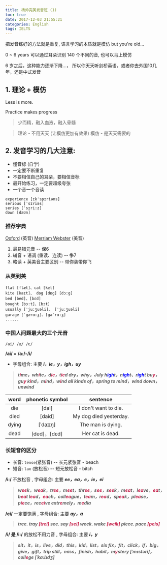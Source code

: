 ```yaml
---
title: 杨帅完美发音班 (1)
toc: true
date: 2017-12-03 21:55:21
categories: English
tags: IELTS
---
```


把发音练好的方法就是重复, 语言学习的本质就是模仿 but you're old...

0 ~ 6 years 可以通过耳朵识别 140 个不同的音, 也可以马上模仿

6 岁之后，这种能力逐渐下降...， 所以你天天听剑桥英语，或者你去外国10几年，还是中式发音

<!--more-->

## 1. 理论 + 模仿

Less is more. 

Practice makes progress

> 少而精，融入血液，融入骨髓

> 理论 - 不用天天 (让模仿更加有效果)
> 模仿 - 是天天需要的

## 2. 发音学习的几大注意:

- 懂音标 (自学)
- 一定要不断重复
- 不要相信自己的耳朵，要相信音标
- 最开始练习，一定要超级夸张
- 一个音一个音读

```
experience [ɪkˈspɪriəns]
serious [ˈsɪriəs]
series [ˈsɪri:z]
down [daʊn]
```

### 推荐字典

[Oxford][s1] (英音)
[Merriam Webster][s2] (美音)

[s1]: http://www.ox.ac.uk/
[s2]: https://www.merriam-webster.com/

1. 最易错元音 -- 保6
2. 辅音 + 语调 (重读、连读) -- 争7
3. 略读 + 英美音主要区别 -- 带你装带你飞

### 从英到美

```
flat [flæt]、cat [kæt]
kite [kaɪt]、 dog [dɒg] [dɔ:g] 
bed [bed]、[bɛd]
bought [bɔ:t]、[bɔt]
usually [ˈju:ʒuəli]、 [ˈjuːʒuəli] 
garage [ˈgærɑ:ʒ]、[gəˈrɑ:ʒ] 
......
```

### 中国人问题最大的三个元音

```
/ai/ /æ/ /ɛ/
```

**/ai/ = /a:/-/i/**

- 字母组合: 主要 ***i，ie，y，igh，uy***

> ***t<font color=#c7254e>i</font>me，wh<font color=#c7254e>i</font>te，d<font color=#c7254e>ie</font>，t<font color=#c7254e>ie</font>d
> dry，why，July
> h<font color=blue>igh</font>t，n<font color=blue>igh</font>t、r<font color=blue>igh</font>t
> bu<font color=#c7254e>y</font>，gu<font color=#c7254e>y</font>
> k<font color=#c7254e>i</font>nd，m<font color=#c7254e>i</font>nd，w<font color=#c7254e>i</font>nd
> all kinds of，spring to mind，wind down，unwind***

word | phonetic symbol | sentence
:-------: | :-------: | :-------:
die | [dai] | I don't want to die.
died | [daid] | My dog died yesterday.
dying | [ˈdaɪɪŋ] | The man is dying.
dead | [ded]，[dɛd] | Her cat is dead.

### 长短音的区分

- 长音: `tense`(紧张音) -- 长元紧张音 - beach
- 短音: `lax` (放松音) -- 短元放松音 - bitch


**/i:/** 不放松音 , 字母组合: 主要 ***ee，ea，e，ie，ei***

> ***w<font color=#c7254e>ee</font>k，w<font color=#c7254e>ea</font>k，tr<font color=#c7254e>ee</font>，m<font color=#c7254e>ee</font>t，thr<font color=#c7254e>ee</font>，s<font color=#c7254e>ee</font>，s<font color=#c7254e>ee</font>k，m<font color=#c7254e>ea</font>t，l<font color=#c7254e>ea</font>ve，<font color=#c7254e>ea</font>t，b<font color=#c7254e>ea</font>t
> l<font color=#c7254e>ea</font>d，<font color=#c7254e>ea</font>ch，coll<font color=#c7254e>ea</font>gue，t<font color=#c7254e>ea</font>m，r<font color=#c7254e>ea</font>d，sp<font color=#c7254e>ea</font>k，pl<font color=#c7254e>ea</font>se，p<font color=#c7254e>ie</font>ce，rec<font color=#c7254e>ei</font>ve
> extr<font color=#c7254e>e</font>mely，m<font color=#c7254e>e</font>dia***

**/ei/** 一定要饱满 , 字母组合: 主要 ***ay，a***

> ***tree. tray <font color=#c7254e>[trei]</font>
> see. say <font color=#c7254e>[sei]</font>
> week. wake <font color=#c7254e>[weik]</font>
> piece. pace <font color=#c7254e>[peis]</font>***

**/i/ 是 /i:/** 的放松不用力音 , 字母组合: 主要 ***i，y***

> ***sit，it，is，live，did，this，kid，list，six
> fix，fit，click，if，big，give，gift，trip
> still，miss，finish，habit，m<font color=#c7254e>y</font>stery [ˈmɪstəri]，coll<font color=#c7254e>e</font>ge [ˈkɑ:lɪdʒ]***
